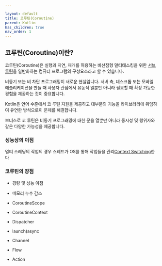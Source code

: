 ```yaml
---

layout: default
title: 코루틴(Coroutine)
parent: Kotlin
has_children: true
nav_order: 1
---
```




## 코루틴(Coroutine)이란?

코루틴(Coroutine)은 실행과 지연, 재개를 허용하는 비선점형 멀티태스킹을 위한 [서브루틴](https://kennethss.github.io/docs/cs/sub-routine/)을 일반화하는 컴퓨터 프로그램의 구성요소라고 할 수 있습니다.



비동기 또는 비 차단 프로그래밍이 새로운 현실입니다. 서버 측, 데스크톱 또는 모바일 애플리케이션을 만들 때 사용자 관점에서 유동적 일뿐만 아니라 필요할 때 확장 가능한 경험을 제공하는 것이 중요합니다.

Kotlin은 언어 수준에서 코 루틴 지원을 제공하고 대부분의 기능을 라이브러리에 위임하여 유연한 방식으로이 문제를 해결합니다.

보너스로 코 루틴은 비동기 프로그래밍에 대한 문을 열뿐만 아니라 동시성 및 행위자와 같은 다양한 가능성을 제공합니다.

### 성능상의 이점

멀티 스레딩의 작업의 경우 스레드가 OS를 통해 작업들을 관리[Context Switching](https://kennethss.github.io/docs/cs/os/context-switching/)한다



### 코루틴의 장점

- 경량 및 성능 이점
- 메모리 누수 감소



- CoroutineScope
- CoroutineContext
- Dispatcher
- launch(async



- Channel
- Flow
- Action